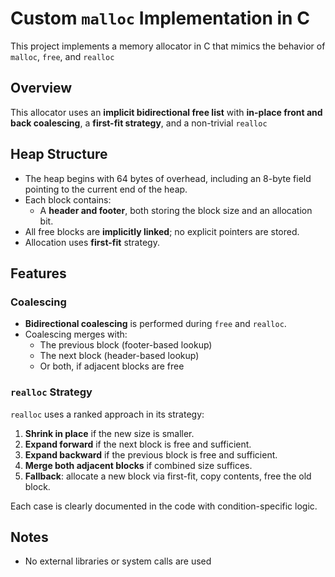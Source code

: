 # Custom `malloc` Implementation in C
This project implements a memory allocator in C that mimics the behavior of `malloc`, `free`, and `realloc`

## Overview
This allocator uses an **implicit bidirectional free list** with **in-place front and back coalescing**, a **first-fit strategy**, and a non-trivial `realloc`

## Heap Structure
- The heap begins with 64 bytes of overhead, including an 8-byte field pointing to the current end of the heap.
- Each block contains:
  - A **header and footer**, both storing the block size and an allocation bit.
- All free blocks are **implicitly linked**; no explicit pointers are stored.
- Allocation uses **first-fit** strategy.

## Features

### Coalescing
- **Bidirectional coalescing** is performed during `free` and `realloc`.
- Coalescing merges with:
  - The previous block (footer-based lookup)
  - The next block (header-based lookup)
  - Or both, if adjacent blocks are free

### `realloc` Strategy
`realloc` uses a ranked approach in its strategy:

1. **Shrink in place** if the new size is smaller.
2. **Expand forward** if the next block is free and sufficient.
3. **Expand backward** if the previous block is free and sufficient.
4. **Merge both adjacent blocks** if combined size suffices.
5. **Fallback**: allocate a new block via first-fit, copy contents, free the old block.

Each case is clearly documented in the code with condition-specific logic.

## Notes
- No external libraries or system calls are used
